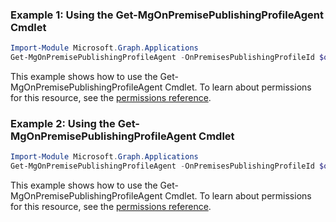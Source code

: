 ### Example 1: Using the Get-MgOnPremisePublishingProfileAgent Cmdlet
```powershell
Import-Module Microsoft.Graph.Applications
Get-MgOnPremisePublishingProfileAgent -OnPremisesPublishingProfileId $onPremisesPublishingProfileId -ExpandProperty "agentGroups" 
```
This example shows how to use the Get-MgOnPremisePublishingProfileAgent Cmdlet.
To learn about permissions for this resource, see the [permissions reference](/graph/permissions-reference).
### Example 2: Using the Get-MgOnPremisePublishingProfileAgent Cmdlet
```powershell
Import-Module Microsoft.Graph.Applications
Get-MgOnPremisePublishingProfileAgent -OnPremisesPublishingProfileId $onPremisesPublishingProfileId -OnPremisesAgentId $onPremisesAgentId -ExpandProperty "agentGroups" 
```
This example shows how to use the Get-MgOnPremisePublishingProfileAgent Cmdlet.
To learn about permissions for this resource, see the [permissions reference](/graph/permissions-reference).
